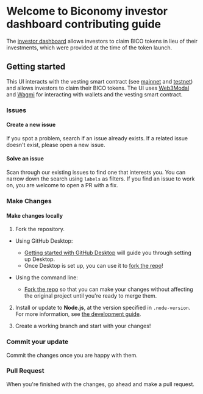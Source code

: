 # Welcome to Biconomy investor dashboard contributing guide

The [investor dashboard](https://investor.biconomy.io/) allows investors to claim BICO tokens in lieu of their investments, which were provided at the time of the token launch.

## Getting started

This UI interacts with the vesting smart contract (see [mainnet](https://etherscan.io/address/0xeE3593817fB142BFBEA560fcF47b3f354f519D33) and [testnet](https://goerli.etherscan.io/address/0x483C9102a938D3d1f0bc4dc73bea831A2048D55b)) and allows investors to claim their BICO tokens. The UI uses [Web3Modal](https://web3modal.com) and [Wagmi](https://wagmi.sh) for interacting with wallets and the vesting smart contract.

### Issues

#### Create a new issue

If you spot a problem, search if an issue already exists. If a related issue doesn't exist, please open a new issue.

#### Solve an issue

Scan through our existing issues to find one that interests you. You can narrow down the search using `labels` as filters. If you find an issue to work on, you are welcome to open a PR with a fix.

### Make Changes

#### Make changes locally

1. Fork the repository.
- Using GitHub Desktop:
  - [Getting started with GitHub Desktop](https://docs.github.com/en/desktop/installing-and-configuring-github-desktop/getting-started-with-github-desktop) will guide you through setting up Desktop.
  - Once Desktop is set up, you can use it to [fork the repo](https://docs.github.com/en/desktop/contributing-and-collaborating-using-github-desktop/cloning-and-forking-repositories-from-github-desktop)!

- Using the command line:
  - [Fork the repo](https://docs.github.com/en/github/getting-started-with-github/fork-a-repo#fork-an-example-repository) so that you can make your changes without affecting the original project until you're ready to merge them.

2. Install or update to **Node.js**, at the version specified in `.node-version`. For more information, see [the development guide](contributing/development.md).

3. Create a working branch and start with your changes!

### Commit your update

Commit the changes once you are happy with them.

### Pull Request

When you're finished with the changes, go ahead and make a pull request.
